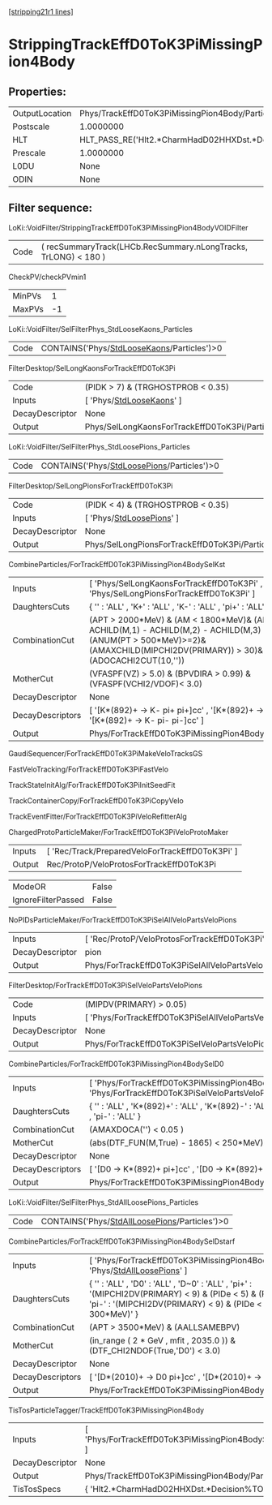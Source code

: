 [[stripping21r1 lines]](./stripping21r1-index)

# StrippingTrackEffD0ToK3PiMissingPion4Body

## Properties:

|                |                                                    |
|----------------|----------------------------------------------------|
| OutputLocation | Phys/TrackEffD0ToK3PiMissingPion4Body/Particles    |
| Postscale      | 1.0000000                                          |
| HLT            | HLT_PASS_RE('Hlt2.\*CharmHadD02HHXDst.\*Decision') |
| Prescale       | 1.0000000                                          |
| L0DU           | None                                               |
| ODIN           | None                                               |

## Filter sequence:

LoKi::VoidFilter/StrippingTrackEffD0ToK3PiMissingPion4BodyVOIDFilter

|      |                                                                 |
|------|-----------------------------------------------------------------|
| Code | ( recSummaryTrack(LHCb.RecSummary.nLongTracks, TrLONG) \< 180 ) |

CheckPV/checkPVmin1

|        |     |
|--------|-----|
| MinPVs | 1   |
| MaxPVs | -1  |

LoKi::VoidFilter/SelFilterPhys_StdLooseKaons_Particles

|      |                                                                                              |
|------|----------------------------------------------------------------------------------------------|
| Code | CONTAINS('Phys/[StdLooseKaons](./stripping21r1-commonparticles-stdloosekaons)/Particles')\>0 |

FilterDesktop/SelLongKaonsForTrackEffD0ToK3Pi

|                 |                                                                             |
|-----------------|-----------------------------------------------------------------------------|
| Code            | (PIDK \> 7) & (TRGHOSTPROB \< 0.35)                                         |
| Inputs          | [ 'Phys/[StdLooseKaons](./stripping21r1-commonparticles-stdloosekaons)' ] |
| DecayDescriptor | None                                                                        |
| Output          | Phys/SelLongKaonsForTrackEffD0ToK3Pi/Particles                              |

LoKi::VoidFilter/SelFilterPhys_StdLoosePions_Particles

|      |                                                                                              |
|------|----------------------------------------------------------------------------------------------|
| Code | CONTAINS('Phys/[StdLoosePions](./stripping21r1-commonparticles-stdloosepions)/Particles')\>0 |

FilterDesktop/SelLongPionsForTrackEffD0ToK3Pi

|                 |                                                                             |
|-----------------|-----------------------------------------------------------------------------|
| Code            | (PIDK \< 4) & (TRGHOSTPROB \< 0.35)                                         |
| Inputs          | [ 'Phys/[StdLoosePions](./stripping21r1-commonparticles-stdloosepions)' ] |
| DecayDescriptor | None                                                                        |
| Output          | Phys/SelLongPionsForTrackEffD0ToK3Pi/Particles                              |

CombineParticles/ForTrackEffD0ToK3PiMissingPion4BodySelKst

|                  |                                                                                                                                                                                              |
|------------------|----------------------------------------------------------------------------------------------------------------------------------------------------------------------------------------------|
| Inputs           | [ 'Phys/SelLongKaonsForTrackEffD0ToK3Pi' , 'Phys/SelLongPionsForTrackEffD0ToK3Pi' ]                                                                                                        |
| DaughtersCuts    | { '' : 'ALL' , 'K+' : 'ALL' , 'K-' : 'ALL' , 'pi+' : 'ALL' , 'pi-' : 'ALL' }                                                                                                                 |
| CombinationCut   | (APT \> 2000\*MeV) & (AM \< 1800\*MeV)& (AM - ACHILD(M,1) - ACHILD(M,2) - ACHILD(M,3) \> 100\*MeV)& (ANUM(PT \> 500\*MeV)\>=2)& (AMAXCHILD(MIPCHI2DV(PRIMARY)) \> 30)& (ADOCACHI2CUT(10,'')) |
| MotherCut        | (VFASPF(VZ) \> 5.0) & (BPVDIRA \> 0.99) & (VFASPF(VCHI2/VDOF)\< 3.0)                                                                                                                         |
| DecayDescriptor  | None                                                                                                                                                                                         |
| DecayDescriptors | [ '[K\*(892)+ -\> K- pi+ pi+]cc' , '[K\*(892)+ -\> K- pi+ pi-]cc' , '[K\*(892)+ -\> K- pi- pi-]cc' ]                                                                                 |
| Output           | Phys/ForTrackEffD0ToK3PiMissingPion4BodySelKst/Particles                                                                                                                                     |

GaudiSequencer/ForTrackEffD0ToK3PiMakeVeloTracksGS

FastVeloTracking/ForTrackEffD0ToK3PiFastVelo

TrackStateInitAlg/ForTrackEffD0ToK3PiInitSeedFit

TrackContainerCopy/ForTrackEffD0ToK3PiCopyVelo

TrackEventFitter/ForTrackEffD0ToK3PiVeloRefitterAlg

ChargedProtoParticleMaker/ForTrackEffD0ToK3PiVeloProtoMaker

|        |                                                   |
|--------|---------------------------------------------------|
| Inputs | [ 'Rec/Track/PreparedVeloForTrackEffD0ToK3Pi' ] |
| Output | Rec/ProtoP/VeloProtosForTrackEffD0ToK3Pi          |

|                    |       |
|--------------------|-------|
| ModeOR             | False |
| IgnoreFilterPassed | False |

NoPIDsParticleMaker/ForTrackEffD0ToK3PiSelAllVeloPartsVeloPions

|                 |                                                            |
|-----------------|------------------------------------------------------------|
| Inputs          | [ 'Rec/ProtoP/VeloProtosForTrackEffD0ToK3Pi' ]           |
| DecayDescriptor | pion                                                       |
| Output          | Phys/ForTrackEffD0ToK3PiSelAllVeloPartsVeloPions/Particles |

FilterDesktop/ForTrackEffD0ToK3PiSelVeloPartsVeloPions

|                 |                                                          |
|-----------------|----------------------------------------------------------|
| Code            | (MIPDV(PRIMARY) \> 0.05)                                 |
| Inputs          | [ 'Phys/ForTrackEffD0ToK3PiSelAllVeloPartsVeloPions' ] |
| DecayDescriptor | None                                                     |
| Output          | Phys/ForTrackEffD0ToK3PiSelVeloPartsVeloPions/Particles  |

CombineParticles/ForTrackEffD0ToK3PiMissingPion4BodySelD0

|                  |                                                                                                          |
|------------------|----------------------------------------------------------------------------------------------------------|
| Inputs           | [ 'Phys/ForTrackEffD0ToK3PiMissingPion4BodySelKst' , 'Phys/ForTrackEffD0ToK3PiSelVeloPartsVeloPions' ] |
| DaughtersCuts    | { '' : 'ALL' , 'K\*(892)+' : 'ALL' , 'K\*(892)-' : 'ALL' , 'pi+' : 'ALL' , 'pi-' : 'ALL' }               |
| CombinationCut   | (AMAXDOCA('') \< 0.05 )                                                                                  |
| MotherCut        | (abs(DTF_FUN(M,True) - 1865) \< 250\*MeV)                                                                |
| DecayDescriptor  | None                                                                                                     |
| DecayDescriptors | [ '[D0 -\> K\*(892)+ pi+]cc' , '[D0 -\> K\*(892)+ pi-]cc' ]                                        |
| Output           | Phys/ForTrackEffD0ToK3PiMissingPion4BodySelD0/Particles                                                  |

LoKi::VoidFilter/SelFilterPhys_StdAllLoosePions_Particles

|      |                                                                                                    |
|------|----------------------------------------------------------------------------------------------------|
| Code | CONTAINS('Phys/[StdAllLoosePions](./stripping21r1-commonparticles-stdallloosepions)/Particles')\>0 |

CombineParticles/ForTrackEffD0ToK3PiMissingPion4BodySelDstarf

|                  |                                                                                                                                                                                             |
|------------------|---------------------------------------------------------------------------------------------------------------------------------------------------------------------------------------------|
| Inputs           | [ 'Phys/ForTrackEffD0ToK3PiMissingPion4BodySelD0' , 'Phys/[StdAllLoosePions](./stripping21r1-commonparticles-stdallloosepions)' ]                                                         |
| DaughtersCuts    | { '' : 'ALL' , 'D0' : 'ALL' , 'D~0' : 'ALL' , 'pi+' : '(MIPCHI2DV(PRIMARY) \< 9) & (PIDe \< 5) & (PT \> 300\*MeV)' , 'pi-' : '(MIPCHI2DV(PRIMARY) \< 9) & (PIDe \< 5) & (PT \> 300\*MeV)' } |
| CombinationCut   | (APT \> 3500\*MeV) & (AALLSAMEBPV)                                                                                                                                                          |
| MotherCut        | (in_range ( 2 \* GeV , mfit , 2035.0 )) & (DTF_CHI2NDOF(True,'D0') \< 3.0)                                                                                                                  |
| DecayDescriptor  | None                                                                                                                                                                                        |
| DecayDescriptors | [ '[D\*(2010)+ -\> D0 pi+]cc' , '[D\*(2010)+ -\> D~0 pi+]cc' ]                                                                                                                        |
| Output           | Phys/ForTrackEffD0ToK3PiMissingPion4BodySelDstarf/Particles                                                                                                                                 |

TisTosParticleTagger/TrackEffD0ToK3PiMissingPion4Body

|                 |                                                           |
|-----------------|-----------------------------------------------------------|
| Inputs          | [ 'Phys/ForTrackEffD0ToK3PiMissingPion4BodySelDstarf' ] |
| DecayDescriptor | None                                                      |
| Output          | Phys/TrackEffD0ToK3PiMissingPion4Body/Particles           |
| TisTosSpecs     | { 'Hlt2.\*CharmHadD02HHXDst.\*Decision%TOS' : 0 }         |
